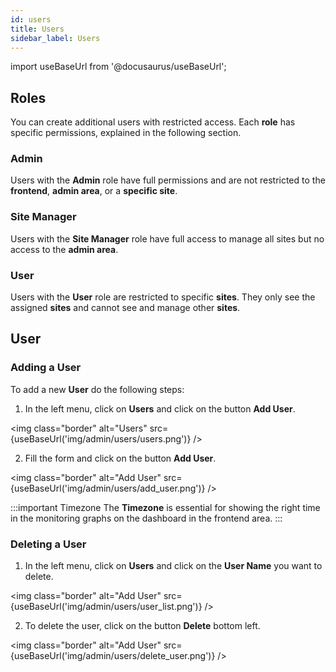 ```yaml
---
id: users
title: Users
sidebar_label: Users
---
```


import useBaseUrl from '@docusaurus/useBaseUrl';

## Roles

You can create additional users with restricted access. 
Each **role** has specific permissions, explained in the following section.

### Admin

Users with the **Admin** role have full permissions and are not restricted to the **frontend**, **admin area**, or a **specific site**.

### Site Manager

Users with the **Site Manager** role have full access to manage all sites but no access to the **admin area**. 

### User

Users with the **User** role are restricted to specific **sites**. They only see the assigned **sites** and cannot see and manage other **sites**.

## User

### Adding a User

To add a new **User** do the following steps:

1. In the left menu, click on **Users** and click on the button **Add User**.

<img class="border" alt="Users" src={useBaseUrl('img/admin/users/users.png')} />

2. Fill the form and click on the button **Add User**.

<img class="border" alt="Add User" src={useBaseUrl('img/admin/users/add_user.png')} />

:::important Timezone
The **Timezone** is essential for showing the right time in the monitoring graphs on the dashboard in the frontend area.
:::


### Deleting a User

1. In the left menu, click on **Users** and click on the **User Name** you want to delete.

<img class="border" alt="Add User" src={useBaseUrl('img/admin/users/user_list.png')} />

2. To delete the user, click on the button **Delete** bottom left.

<img class="border" alt="Add User" src={useBaseUrl('img/admin/users/delete_user.png')} />
